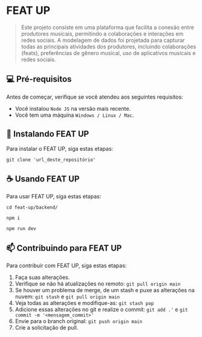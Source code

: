 # FEAT UP

> Este projeto consiste em uma plataforma que facilita a conexão entre produtores musicais, permitindo a colaborações e interações em redes sociais. A modelagem de dados foi projetada para capturar todas as principais atividades dos produtores, incluindo colaborações (feats), preferências de gênero musical, uso de aplicativos musicais e redes sociais.

## 💻 Pré-requisitos

Antes de começar, verifique se você atendeu aos seguintes requisitos:

- Você instalou `Node JS` na versão mais recente.
- Você tem uma máquina `Windows / Linux / Mac`.

## 🚀 Instalando FEAT UP

Para instalar o FEAT UP, siga estas etapas:

```
git clone 'url_deste_repositório'
```

## ☕ Usando FEAT UP

Para usar FEAT UP, siga estas etapas:

```
cd feat-up/backend/
```

```
npm i
```

```
npm run dev
```

## 📫 Contribuindo para FEAT UP

Para contribuir com FEAT UP, siga estas etapas:

1. Faça suas alterações.
2. Verifique se não há atualizações no remoto: `git pull origin main`
3. Se houver um problema de merge, de um stash e puxe as alterações na nuvem: `git stash` e `git pull origin main`
4. Veja todas as alterações e modifique-as: `git stash pop`
5. Adicione essas alterações no git e realize o commit: `git add .'` e `git commit -m '<mensagem_commit>'`
6. Envie para o branch original: `git push origin main`
7. Crie a solicitação de pull.
